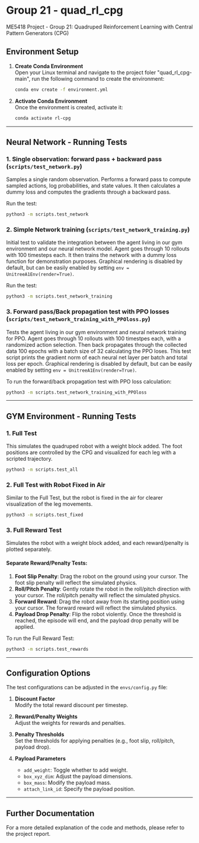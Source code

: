 
# Group  21 - quad_rl_cpg  
ME5418 Project - Group 21: Quadruped Reinforcement Learning with Central Pattern Generators (CPG)

## Environment Setup

1. **Create Conda Environment**  
   Open your Linux terminal and navigate to the project foler "quad_rl_cpg-main", run the following command to create the environment:
   ```bash
   conda env create -f environment.yml
   ```

2. **Activate Conda Environment**  
   Once the environment is created, activate it:
   ```bash
   conda activate rl-cpg
   ```
---
## Neural Network - Running Tests

### 1. **Single observation: forward pass + backward pass (`scripts/test_network.py`)**
   Samples a single random observation. Performs a forward pass to compute sampled actions, log probabilities, and state values. It then calculates a dummy loss and computes the gradients through a backward pass.
   
   Run the test:
   ```bash
   python3 -m scripts.test_network
   ```

### 2. **Simple Network training (`scripts/test_network_training.py`)**
   Initial test to validate the integration between the agent living in our gym environment and our neural network model. Agent goes through 10 rollouts with 100 timesteps each. It then trains the network with a dummy loss function for demonstration purposes. Graphical rendering is disabled by default, but can be easily enabled by setting `env = UnitreeA1Env(render=True)`.

   Run the test:
   ```bash
   python3 -m scripts.test_network_training
   ```


### 3. **Forward pass/Back propagation test with PPO losses (`scripts/test_network_training_with_PPOloss.py`)**  
   Tests the agent living in our gym environment and neural network training for PPO. Agent goes through 10 rollouts with 100 timestpes each, with a randomized action selection. Then back propagates through the collected data 100 epochs with a batch size of 32 calculating the PPO loses. This test script prints the gradient norm of each neural net layer per batch and total loss per epoch. Graphical rendering is disabled by default, but can be easily enabled by setting `env = UnitreeA1Env(render=True)`.

   
   To run the forward/back propagation test with PPO loss calculation:
   ```bash
   python3 -m scripts.test_network_training_with_PPOloss
   ```


---
## GYM Environment - Running Tests

### 1. **Full Test**  
   This simulates the quadruped robot with a weight block added. The foot positions are controlled by the CPG and visualized for each leg with a scripted trajectory.
   ```bash
   python3 -m scripts.test_all
   ```

### 2. **Full Test with Robot Fixed in Air**  
   Similar to the Full Test, but the robot is fixed in the air for clearer visualization of the leg movements.
   ```bash
   python3 -m scripts.test_fixed
   ```

### 3. **Full Reward Test**  
   Simulates the robot with a weight block added, and each reward/penalty is plotted separately.  

   #### Separate Reward/Penalty Tests:
   1. **Foot Slip Penalty**: Drag the robot on the ground using your cursor. The foot slip penalty will reflect the simulated physics.
   2. **Roll/Pitch Penalty**: Gently rotate the robot in the roll/pitch direction with your cursor. The roll/pitch penalty will reflect the simulated physics.
   3. **Forward Reward**: Drag the robot away from its starting position using your cursor. The forward reward will reflect the simulated physics.
   4. **Payload Drop Penalty**: Flip the robot violently. Once the threshold is reached, the episode will end, and the payload drop penalty will be applied.
   
   To run the Full Reward Test:
   ```bash
   python3 -m scripts.test_rewards
   ```

---

## Configuration Options

The test configurations can be adjusted in the `envs/config.py` file:

1. **Discount Factor**  
   Modify the total reward discount per timestep.
   
2. **Reward/Penalty Weights**  
   Adjust the weights for rewards and penalties.

3. **Penalty Thresholds**  
   Set the thresholds for applying penalties (e.g., foot slip, roll/pitch, payload drop).

4. **Payload Parameters**  
   - `add_weight`: Toggle whether to add weight.  
   - `box_xyz_dim`: Adjust the payload dimensions.  
   - `box_mass`: Modify the payload mass.  
   - `attach_link_id`: Specify the payload position.

---

## Further Documentation

For a more detailed explanation of the code and methods, please refer to the project report.

